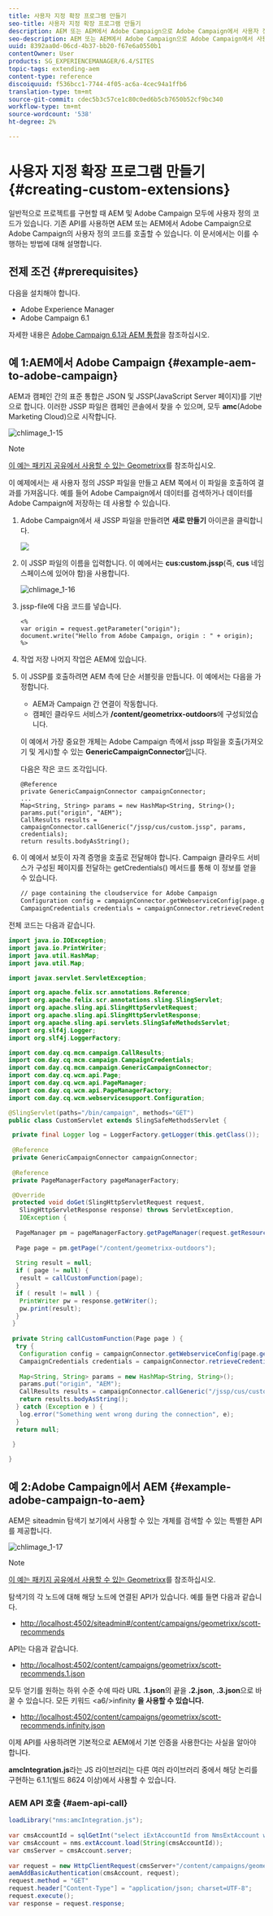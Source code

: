 ```yaml
---
title: 사용자 지정 확장 프로그램 만들기
seo-title: 사용자 지정 확장 프로그램 만들기
description: AEM 또는 AEM에서 Adobe Campaign으로 Adobe Campaign에서 사용자 정의 코드를 호출할 수 있습니다
seo-description: AEM 또는 AEM에서 Adobe Campaign으로 Adobe Campaign에서 사용자 정의 코드를 호출할 수 있습니다
uuid: 8392aa0d-06cd-4b37-bb20-f67e6a0550b1
contentOwner: User
products: SG_EXPERIENCEMANAGER/6.4/SITES
topic-tags: extending-aem
content-type: reference
discoiquuid: f536bcc1-7744-4f05-ac6a-4cec94a1ffb6
translation-type: tm+mt
source-git-commit: cdec5b3c57ce1c80c0ed6b5cb7650b52cf9bc340
workflow-type: tm+mt
source-wordcount: '538'
ht-degree: 2%

---
```



# 사용자 지정 확장 프로그램 만들기{#creating-custom-extensions}

일반적으로 프로젝트를 구현할 때 AEM 및 Adobe Campaign 모두에 사용자 정의 코드가 있습니다. 기존 API를 사용하면 AEM 또는 AEM에서 Adobe Campaign으로 Adobe Campaign의 사용자 정의 코드를 호출할 수 있습니다. 이 문서에서는 이를 수행하는 방법에 대해 설명합니다.

## 전제 조건 {#prerequisites}

다음을 설치해야 합니다.

* Adobe Experience Manager
* Adobe Campaign 6.1

자세한 내용은 [Adobe Campaign 6.1과 AEM 통합](/help/sites-administering/campaignonpremise.md)을 참조하십시오.

## 예 1:AEM에서 Adobe Campaign {#example-aem-to-adobe-campaign}

AEM과 캠페인 간의 표준 통합은 JSON 및 JSSP(JavaScript Server 페이지)를 기반으로 합니다. 이러한 JSSP 파일은 캠페인 콘솔에서 찾을 수 있으며, 모두 **amc**(Adobe Marketing Cloud)으로 시작합니다.

![chlimage_1-15](assets/chlimage_1-15.png)

>[!NOTE]
>
>[이 예는 패키지 공유에서 사용할 수 있는 Geometrixx](/help/sites-developing/we-retail.md)를 참조하십시오.

이 예제에서는 새 사용자 정의 JSSP 파일을 만들고 AEM 쪽에서 이 파일을 호출하여 결과를 가져옵니다. 예를 들어 Adobe Campaign에서 데이터를 검색하거나 데이터를 Adobe Campaign에 저장하는 데 사용할 수 있습니다.

1. Adobe Campaign에서 새 JSSP 파일을 만들려면 **새로 만들기** 아이콘을 클릭합니다.

   ![](do-not-localize/chlimage_1-4.png)

1. 이 JSSP 파일의 이름을 입력합니다. 이 예에서는 **cus:custom.jssp**(즉, **cus** 네임스페이스에 있어야 함)을 사용합니다.

   ![chlimage_1-16](assets/chlimage_1-16.png)

1. jssp-file에 다음 코드를 넣습니다.

   ```
   <%
   var origin = request.getParameter("origin");
   document.write("Hello from Adobe Campaign, origin : " + origin);
   %>
   ```

1. 작업 저장 나머지 작업은 AEM에 있습니다.
1. 이 JSSP를 호출하려면 AEM 측에 단순 서블릿을 만듭니다. 이 예에서는 다음을 가정합니다.

   * AEM과 Campaign 간 연결이 작동합니다.
   * 캠페인 클라우드 서비스가 **/content/geometrixx-outdoors**&#x200B;에 구성되었습니다.

   이 예에서 가장 중요한 개체는 Adobe Campaign 측에서 jssp 파일을 호출(가져오기 및 게시)할 수 있는 **GenericCampaignConnector**&#x200B;입니다.

   다음은 작은 코드 조각입니다.

   ```
   @Reference
   private GenericCampaignConnector campaignConnector;
   ...
   Map<String, String> params = new HashMap<String, String>();
   params.put("origin", "AEM"); 
   CallResults results = campaignConnector.callGeneric("/jssp/cus/custom.jssp", params, credentials);
   return results.bodyAsString();
   ```

1. 이 예에서 보듯이 자격 증명을 호출로 전달해야 합니다. Campaign 클라우드 서비스가 구성된 페이지를 전달하는 getCredentials() 메서드를 통해 이 정보를 얻을 수 있습니다.

   ```xml
   // page containing the cloudservice for Adobe Campaign
   Configuration config = campaignConnector.getWebserviceConfig(page.getContentResource().getParent());
   CampaignCredentials credentials = campaignConnector.retrieveCredentials(config);
   ```

전체 코드는 다음과 같습니다.

```java
import java.io.IOException;
import java.io.PrintWriter;
import java.util.HashMap;
import java.util.Map;

import javax.servlet.ServletException;

import org.apache.felix.scr.annotations.Reference;
import org.apache.felix.scr.annotations.sling.SlingServlet;
import org.apache.sling.api.SlingHttpServletRequest;
import org.apache.sling.api.SlingHttpServletResponse;
import org.apache.sling.api.servlets.SlingSafeMethodsServlet;
import org.slf4j.Logger;
import org.slf4j.LoggerFactory;

import com.day.cq.mcm.campaign.CallResults;
import com.day.cq.mcm.campaign.CampaignCredentials;
import com.day.cq.mcm.campaign.GenericCampaignConnector;
import com.day.cq.wcm.api.Page;
import com.day.cq.wcm.api.PageManager;
import com.day.cq.wcm.api.PageManagerFactory;
import com.day.cq.wcm.webservicesupport.Configuration;

@SlingServlet(paths="/bin/campaign", methods="GET")
public class CustomServlet extends SlingSafeMethodsServlet {

 private final Logger log = LoggerFactory.getLogger(this.getClass());
 
 @Reference
 private GenericCampaignConnector campaignConnector;
 
 @Reference
 private PageManagerFactory pageManagerFactory;

 @Override
 protected void doGet(SlingHttpServletRequest request,
   SlingHttpServletResponse response) throws ServletException,
   IOException {
  
  PageManager pm = pageManagerFactory.getPageManager(request.getResourceResolver());
  
  Page page = pm.getPage("/content/geometrixx-outdoors");
  
  String result = null;
  if ( page != null) {
   result = callCustomFunction(page);
  }
  if ( result != null ) {
   PrintWriter pw = response.getWriter();
   pw.print(result);
  }
 }
 
 private String callCustomFunction(Page page ) {
  try {
   Configuration config = campaignConnector.getWebserviceConfig(page.getContentResource().getParent());
   CampaignCredentials credentials = campaignConnector.retrieveCredentials(config);
   
   Map<String, String> params = new HashMap<String, String>();
   params.put("origin", "AEM");
   CallResults results = campaignConnector.callGeneric("/jssp/cus/custom.jssp", params, credentials);
   return results.bodyAsString();
  } catch (Exception e ) {
   log.error("Something went wrong during the connection", e);
  }
  return null;
  
 }

}
```

## 예 2:Adobe Campaign에서 AEM {#example-adobe-campaign-to-aem}

AEM은 siteadmin 탐색기 보기에서 사용할 수 있는 개체를 검색할 수 있는 특별한 API를 제공합니다.

![chlimage_1-17](assets/chlimage_1-17.png)

>[!NOTE]
>
>[이 예는 패키지 공유에서 사용할 수 있는 Geometrixx](/help/sites-developing/we-retail.md)를 참조하십시오.

탐색기의 각 노드에 대해 해당 노드에 연결된 API가 있습니다. 예를 들면 다음과 같습니다.

* [http://localhost:4502/siteadmin#/content/campaigns/geometrixx/scott-recommends](http://localhost:4502/siteadmin#/content/campaigns/geometrixx/scott-recommends)

API는 다음과 같습니다.

* [http://localhost:4502/content/campaigns/geometrixx/scott-recommends.1.json](http://localhost:4502/content/campaigns/geometrixx/scott-recommends.2.json)

모두 얻기를 원하는 하위 수준 수에 따라 URL **.1.json**&#x200B;의 끝을 **.2.json**, **.3.json**&#x200B;으로 바꿀 수 있습니다. 모든 키워드 &lt;a6/>infinity **을 사용할 수 있습니다.**

* [http://localhost:4502/content/campaigns/geometrixx/scott-recommends.infinity.json](http://localhost:4502/content/campaigns/geometrixx/scott-recommends.2.json)

이제 API를 사용하려면 기본적으로 AEM에서 기본 인증을 사용한다는 사실을 알아야 합니다.

**amcIntegration.js**&#x200B;라는 JS 라이브러리는 다른 여러 라이브러리 중에서 해당 논리를 구현하는 6.1.1(빌드 8624 이상)에서 사용할 수 있습니다.

### AEM API 호출 {#aem-api-call}

```java
loadLibrary("nms:amcIntegration.js");
 
var cmsAccountId = sqlGetInt("select iExtAccountId from NmsExtAccount where sName=$(sz)","aemInstance")
var cmsAccount = nms.extAccount.load(String(cmsAccountId));
var cmsServer = cmsAccount.server;
 
var request = new HttpClientRequest(cmsServer+"/content/campaigns/geometrixx.infinity.json")
aemAddBasicAuthentication(cmsAccount, request);
request.method = "GET"
request.header["Content-Type"] = "application/json; charset=UTF-8";
request.execute();
var response = request.response;
```

